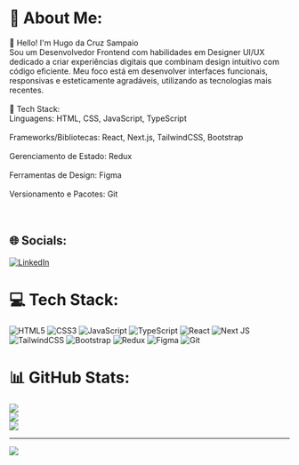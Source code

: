 # 💫 About Me:
👋 Hello! I'm Hugo da Cruz Sampaio<br>Sou um Desenvolvedor Frontend com habilidades em Designer UI/UX dedicado a criar experiências digitais que combinam design intuitivo com código eficiente. Meu foco está em desenvolver interfaces funcionais, responsivas e esteticamente agradáveis, utilizando as tecnologias mais recentes.<br><br>🚀 Tech Stack:<br>Linguagens: HTML, CSS, JavaScript, TypeScript<br><br>Frameworks/Bibliotecas: React, Next.js, TailwindCSS, Bootstrap<br><br>Gerenciamento de Estado: Redux<br><br>Ferramentas de Design: Figma<br><br>Versionamento e Pacotes: Git<br><br><br>


## 🌐 Socials:
[![LinkedIn](https://img.shields.io/badge/LinkedIn-%230077B5.svg?logo=linkedin&logoColor=white)](https://linkedin.com/in/https://www.linkedin.com/in/devhugocruz/) 

# 💻 Tech Stack:
![HTML5](https://img.shields.io/badge/html5-%23E34F26.svg?style=for-the-badge&logo=html5&logoColor=white) ![CSS3](https://img.shields.io/badge/css3-%231572B6.svg?style=for-the-badge&logo=css3&logoColor=white) ![JavaScript](https://img.shields.io/badge/javascript-%23323330.svg?style=for-the-badge&logo=javascript&logoColor=%23F7DF1E) ![TypeScript](https://img.shields.io/badge/typescript-%23007ACC.svg?style=for-the-badge&logo=typescript&logoColor=white) ![React](https://img.shields.io/badge/react-%2320232a.svg?style=for-the-badge&logo=react&logoColor=%2361DAFB) ![Next JS](https://img.shields.io/badge/Next-black?style=for-the-badge&logo=next.js&logoColor=white) ![TailwindCSS](https://img.shields.io/badge/tailwindcss-%2338B2AC.svg?style=for-the-badge&logo=tailwind-css&logoColor=white) ![Bootstrap](https://img.shields.io/badge/bootstrap-%238511FA.svg?style=for-the-badge&logo=bootstrap&logoColor=white) ![Redux](https://img.shields.io/badge/redux-%23593d88.svg?style=for-the-badge&logo=redux&logoColor=white) ![Figma](https://img.shields.io/badge/figma-%23F24E1E.svg?style=for-the-badge&logo=figma&logoColor=white) ![Git](https://img.shields.io/badge/git-%23F05033.svg?style=for-the-badge&logo=git&logoColor=white)
# 📊 GitHub Stats:
![](https://github-readme-stats.vercel.app/api?username=devhugocruz&theme=vue-dark&hide_border=false&include_all_commits=false&count_private=false)<br/>
![](https://github-readme-streak-stats.herokuapp.com/?user=devhugocruz&theme=vue-dark&hide_border=false)<br/>
![](https://github-readme-stats.vercel.app/api/top-langs/?username=devhugocruz&theme=vue-dark&hide_border=false&include_all_commits=false&count_private=false&layout=compact)

---
[![](https://visitcount.itsvg.in/api?id=devhugocruz&icon=0&color=0)](https://visitcount.itsvg.in)

<!-- Proudly created with GPRM ( https://gprm.itsvg.in ) -->
